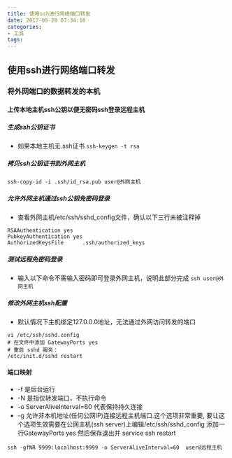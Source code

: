 ```yaml
---
title: 使用ssh进行网络端口转发
date: 2017-05-20 07:34:10
categories: 
- 工具
tags:
---
```


## 使用ssh进行网络端口转发

### 将外网端口的数据转发的本机

#### 上传本地主机ssh公钥以便无密码ssh登录远程主机

##### 生成ssh公钥证书

- 如果本地主机无.ssh证书
`ssh-keygen -t rsa`

##### 拷贝ssh公钥证书到外网主机

`ssh-copy-id -i .ssh/id_rsa.pub user@外网主机 `

##### 允许外网主机通过ssh公钥免密码登录

- 查看外网主机/etc/ssh/sshd_config文件，确认以下三行未被注释掉

```
RSAAuthentication yes  
PubkeyAuthentication yes  
AuthorizedKeysFile      .ssh/authorized_keys 
```

##### 测试远程免密码登录

- 输入以下命令不需输入密码即可登录外网主机，说明此部分完成
`ssh user@外网主机`


##### 修改外网主机ssh配置
- 默认情况下主机绑定127.0.0.0地址，无法通过外网访问转发的端口

```
vi /etc/ssh/sshd.config
# 在文件中添加 GatewayPorts yes
# 重启 sshd 服务： 
/etc/init.d/sshd restart
```


#### 端口映射

- -f 是后台运行
- -N 是指仅转发端口，不执行命令
- -o ServerAliveInterval=60 代表保持持久连接
- -g 允许非本机地址(任何公网IP)连接远程主机端口.这个选项非常重要, 要让这个选项生效需要在公网主机(ssh server)上编辑/etc/ssh/sshd_config 添加一行GatewayPorts yes 然后保存退出并 service ssh restart
```
ssh -gfNR 9999:localhost:9999 -o ServerAliveInterval=60  user@远程主机
```

